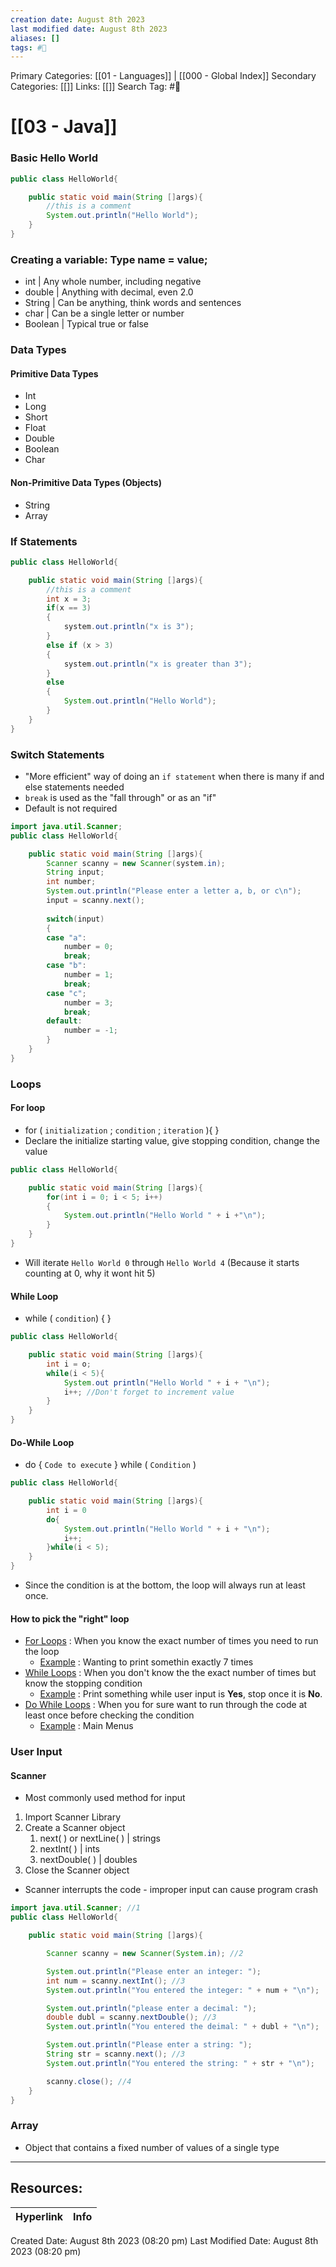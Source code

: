 ```yaml
---
creation date: August 8th 2023
last modified date: August 8th 2023
aliases: []
tags: #📖
---
```


Primary Categories: [[01 - Languages]] | [[000 - Global Index]]
Secondary Categories: [[]] 
Links: [[]] 
Search Tag: #📖  

# [[03 - Java]]  

### Basic Hello World

```java
public class HelloWorld{

	public static void main(String []args){
		//this is a comment
		System.out.println("Hello World");
	}
}
```

### Creating a variable: Type name = value;

- int | Any whole number, including negative
- double | Anything with decimal, even 2.0
- String | Can be anything, think words and sentences
- char | Can be a single letter or number
- Boolean | Typical true or false

### Data Types

#### Primitive Data Types
- Int
- Long
- Short
- Float
- Double
- Boolean
- Char

#### Non-Primitive Data Types (Objects)

- String
- Array

### If Statements

```java
public class HelloWorld{

	public static void main(String []args){
		//this is a comment
		int x = 3;
		if(x == 3)
		{
			system.out.println("x is 3");
		}
		else if (x > 3)
		{
			system.out.println("x is greater than 3");
		}
		else
		{
			System.out.println("Hello World");
		}
	}
}
```


### Switch Statements

- "More efficient" way of doing an `if statement` when there is many if and else statements needed
- `break` is used as the "fall through" or as an "if"
- Default is not required

```java
import java.util.Scanner;
public class HelloWorld{

	public static void main(String []args){
		Scanner scanny = new Scanner(system.in);
		String input;
		int number;
		System.out.println("Please enter a letter a, b, or c\n");
		input = scanny.next();
		
		switch(input)
		{
		case "a":
			number = 0;
			break;
		case "b":
			number = 1;
			break;
		case "c";
			number = 3;
			break;
		default:
			number = -1;
		}	
	}
}
```

### Loops

#### For loop

- for ( `initialization` ; `condition` ; `iteration` ){ }
- Declare the initialize starting value, give stopping condition, change the value

```java
public class HelloWorld{

	public static void main(String []args){
		for(int i = 0; i < 5; i++)
		{
			System.out.println("Hello World " + i +"\n");
		}
	}
}
```

- Will iterate `Hello World 0` through `Hello World 4` (Because it starts counting at 0, why it wont hit 5)

#### While Loop

- while ( `condition`) { }

```java
public class HelloWorld{

	public static void main(String []args){
		int i = o;
		while(i < 5){
			System.out println("Hello World " + i + "\n");
			i++; //Don't forget to increment value
		}
	}
}
```

#### Do-While Loop

- do { `Code to execute` } while ( `Condition` )

```java
public class HelloWorld{

	public static void main(String []args){
		int i = 0
		do{
			System.out.println("Hello World " + i + "\n");
			i++;
		}while(i < 5);
	}
}
```

- Since the condition is at the bottom, the loop will always run at least once.

#### How to pick the "right" loop

- <u>For Loops</u> : When you know the exact number of times you need to run the loop
	- <u>Example</u> : Wanting to print somethin exactly 7 times
- <u>While Loops</u> : When you don't know the the exact number of times but know the stopping condition
	- <u>Example</u> : Print something while user input is **Yes**, stop once it is **No**.
- <u>Do While Loops</u> : When you for sure want to run through the code at least once before checking the condition
	- <u>Example</u> : Main Menus

### User Input

#### Scanner

- Most commonly used method for input

1. Import Scanner Library
2. Create a Scanner object
	1. next( ) or nextLine( ) | strings
	2. nextInt( ) | ints
	3. nextDouble( ) | doubles
3. Close the Scanner object

- Scanner interrupts the code - improper input can cause program crash

```java
import java.util.Scanner; //1
public class HelloWorld{

	public static void main(String []args){

		Scanner scanny = new Scanner(System.in); //2

		System.out.println("Please enter an integer: ");
		int num = scanny.nextInt(); //3
		System.out.println("You entered the integer: " + num + "\n");

		System.out.println("please enter a decimal: ");
		double dubl = scanny.nextDouble(); //3
		System.out.println("You entered the deimal: " + dubl + "\n");

		System.out.println("Please enter a string: ");
		String str = scanny.next(); //3
		System.out.println("You entered the string: " + str + "\n");

		scanny.close(); //4
	}
}
```

### Array

- Object that contains a fixed number of values of a single type
 


___

## Resources:

| Hyperlink | Info |
| --------- | ---- |


Created Date: August 8th 2023 (08:20 pm) 
Last Modified Date: August 8th 2023 (08:20 pm)
